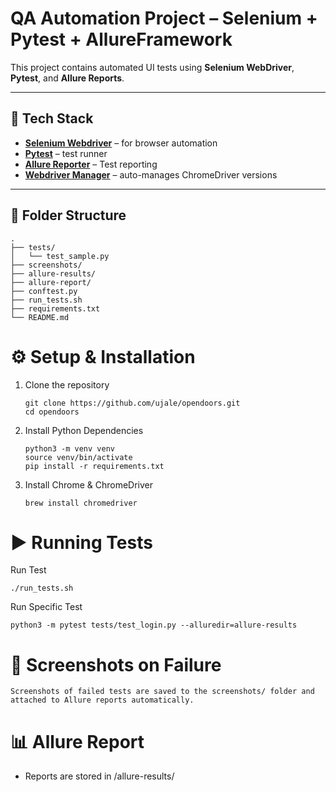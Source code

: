 # QA Automation Project – Selenium + Pytest + AllureFramework

This project contains automated UI tests using **Selenium WebDriver**, **Pytest**, and **Allure Reports**.

---

## 🚀 Tech Stack

- **[Selenium Webdriver]()** – for browser automation
- **[Pytest]()** – test runner
- **[Allure Reporter]()** – Test reporting
- **[Webdriver Manager]()** – auto-manages ChromeDriver versions

---

## 📁 Folder Structure
```
.
├── tests/
│   └── test_sample.py
├── screenshots/
├── allure-results/
├── allure-report/
├── conftest.py
├── run_tests.sh
├── requirements.txt
└── README.md

```

# ⚙️ Setup & Installation

1. Clone the repository
    ```
    git clone https://github.com/ujale/opendoors.git
    cd opendoors
    ```
2. Install Python Dependencies
    ```
   python3 -m venv venv
   source venv/bin/activate
   pip install -r requirements.txt
    ```

3. Install Chrome & ChromeDriver
   ```
   brew install chromedriver
   ```

# ▶️ Running Tests

Run Test
```
./run_tests.sh
```

Run Specific Test
```
python3 -m pytest tests/test_login.py --alluredir=allure-results
```

# 📸 Screenshots on Failure
```
Screenshots of failed tests are saved to the screenshots/ folder and attached to Allure reports automatically.
```

# 📊 Allure Report

- Reports are stored in /allure-results/

